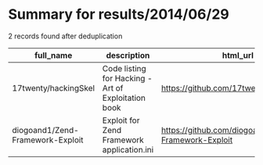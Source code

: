 
# Summary for results/2014/06/29
    
2 records found after deduplication

| full_name | description | html_url | matched_list | matched_count | pushed_at | size | stargazers_count | language | forks_count | vul_ids |
|----------------------------------|-----------------------------------------------------|-----------------------------------------------------|----------------|-----------------|---------------------------|--------|--------------------|------------|---------------|-----------|
| 17twenty/hackingSkel | Code listing for Hacking - Art of Exploitation book | https://github.com/17twenty/hackingSkel | ['exploit'] | 1 | 2014-06-29 19:20:59+00:00 | 212 | 0 | C | 0 | [] |
| diogoand1/Zend-Framework-Exploit | Exploit for Zend Framework application.ini | https://github.com/diogoand1/Zend-Framework-Exploit | ['exploit'] | 1 | 2014-06-29 01:33:47+00:00 | 116 | 0 | Perl | 0 | [] |
